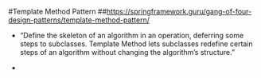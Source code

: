 #Template Method Pattern
##https://springframework.guru/gang-of-four-design-patterns/template-method-pattern/


- “Define the skeleton of an algorithm in an operation, deferring some steps to subclasses. Template Method lets subclasses redefine certain steps of an algorithm without changing the algorithm’s structure.”

- 